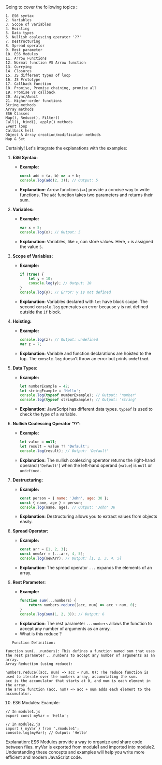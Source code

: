 Going to cover the following topics : 
```
1. ES6 syntax
2. Variables
3. Scope of variables
4. Hoisting
5. Data types
6. Nullish coalescing operator '??'
7. Destructuring
8. Spread operator
9. Rest parameter
10. ES6 Modules
11. Arrow Functions
12. Normal function VS Arrow function
13. Currying
14. Closures
15. JS different types of loop
16. JS Prototype
17. Callback function
18. Promise, Promise chaining, promise all
19. Promise vs callback
20. Async/Await
21. Higher-order functions
String methods
Array methods
ES6 Classes
Map(), Reduce(), Filter()
Call(), bind(), apply() methods
Event loop
Callback hell
Object & Array creation/modification methods
Map & Set
```
Certainly! Let's integrate the explanations with the examples:

1. **ES6 Syntax:**
   - **Example:**
     ```javascript
     const add = (a, b) => a + b;
     console.log(add(2, 3)); // Output: 5
     ```
   - **Explanation:** Arrow functions (`=>`) provide a concise way to write functions. The `add` function takes two parameters and returns their sum.

2. **Variables:**
   - **Example:**
     ```javascript
     var x = 5;
     console.log(x); // Output: 5
     ```
   - **Explanation:** Variables, like `x`, can store values. Here, `x` is assigned the value `5`.

3. **Scope of Variables:**
   - **Example:**
     ```javascript
     if (true) {
         let y = 10;
         console.log(y); // Output: 10
     }
     console.log(y); // Error: y is not defined
     ```
   - **Explanation:** Variables declared with `let` have block scope. The second `console.log` generates an error because `y` is not defined outside the `if` block.

4. **Hoisting:**
   - **Example:**
     ```javascript
     console.log(z); // Output: undefined
     var z = 7;
     ```
   - **Explanation:** Variable and function declarations are hoisted to the top. The `console.log` doesn't throw an error but prints `undefined`.

5. **Data Types:**
   - **Example:**
     ```javascript
     let numberExample = 42;
     let stringExample = 'Hello';
     console.log(typeof numberExample); // Output: 'number'
     console.log(typeof stringExample); // Output: 'string'
     ```
   - **Explanation:** JavaScript has different data types. `typeof` is used to check the type of a variable.

6. **Nullish Coalescing Operator '??':**
   - **Example:**
     ```javascript
     let value = null;
     let result = value ?? 'Default';
     console.log(result); // Output: 'Default'
     ```
   - **Explanation:** The nullish coalescing operator returns the right-hand operand (`'Default'`) when the left-hand operand (`value`) is `null` or `undefined`.

7. **Destructuring:**
   - **Example:**
     ```javascript
     const person = { name: 'John', age: 30 };
     const { name, age } = person;
     console.log(name, age); // Output: 'John' 30
     ```
   - **Explanation:** Destructuring allows you to extract values from objects easily.

8. **Spread Operator:**
   - **Example:**
     ```javascript
     const arr = [1, 2, 3];
     const newArr = [...arr, 4, 5];
     console.log(newArr); // Output: [1, 2, 3, 4, 5]
     ```
   - **Explanation:** The spread operator `...` expands the elements of an array.

9. **Rest Parameter:**
   - **Example:**
     ```javascript
     function sum(...numbers) {
         return numbers.reduce((acc, num) => acc + num, 0);
     }
     console.log(sum(1, 2, 3)); // Output: 6
     ```
   - **Explanation:** The rest parameter `...numbers` allows the function to accept any number of arguments as an array.

   + What is this reduce ?
```
   Function Definition:

function sum(...numbers): This defines a function named sum that uses the rest parameter ...numbers to accept any number of arguments as an array.
Array Reduction (using reduce):

numbers.reduce((acc, num) => acc + num, 0): The reduce function is used to iterate over the numbers array, accumulating the sum.
acc is the accumulator that starts at 0, and num is each element in the array.
The arrow function (acc, num) => acc + num adds each element to the accumulator.
```

10. ES6 Modules:
Example:

```
// In module1.js
export const myVar = 'Hello';

// In module2.js
import { myVar } from './module1';
console.log(myVar); // Output: 'Hello'
```

Explanation: ES6 Modules provide a way to organize and share code between files. myVar is exported from module1 and imported into module2.
Understanding these concepts and examples will help you write more efficient and modern JavaScript code.




